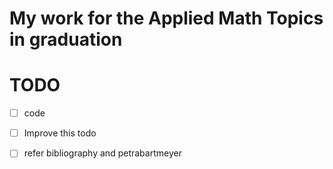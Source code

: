 # My work for the Applied Math Topics in graduation




# TODO

- [  ] code
- [  ] Improve this todo
- [  ] refer bibliography and petrabartmeyer

